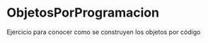 ObjetosPorProgramacion
======================

Ejercicio para conocer como se construyen los objetos por código
